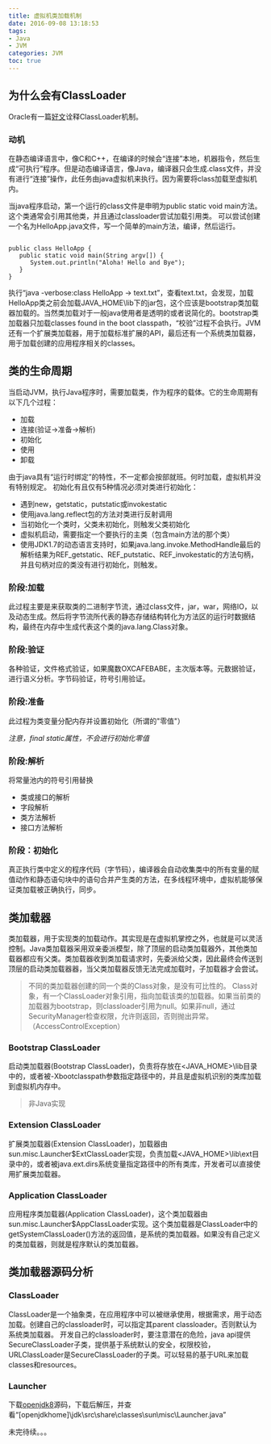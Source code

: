 ```yaml
---
title: 虚拟机类加载机制
date: 2016-09-08 13:18:53
tags: 
- Java 
- JVM
categories: JVM
toc: true
---
```


## 为什么会有ClassLoader

Oracle有一篇[好文](http://www.oracle.com/technetwork/articles/javase/classloaders-140370.html)诠释ClassLoader机制。

### 动机
在静态编译语言中，像C和C++，在编译的时候会“连接”本地，机器指令，然后生成“可执行”程序。但是动态编译语言，像Java，编译器只会生成.class文件，并没有进行“连接”操作，此任务由java虚拟机来执行。因为需要将class加载至虚拟机内。

当java程序启动，第一个运行的class文件是申明为public static void main方法。这个类通常会引用其他类，并且通过classloader尝试加载引用类。
可以尝试创建一个名为HelloApp.java文件，写一个简单的main方法，编译，然后运行。
<pre><code>
public class HelloApp {
   public static void main(String argv[]) {
      System.out.println("Aloha! Hello and Bye");
   }
}
</code></pre>

执行“java -verbose:class HelloApp  -> text.txt”，查看text.txt，会发现，加载HelloApp类之前会加载JAVA_HOME\lib下的jar包，这个应该是bootstrap类加载器加载的。当然类加载对于一般java使用者是透明的或者说简化的。bootstrap类加载器只加载classes found in the boot classpath，“校验”过程不会执行。JVM还有一个扩展类加载器，用于加载标准扩展的API，最后还有一个系统类加载器，用于加载创建的应用程序相关的classes。

## 类的生命周期
当启动JVM，执行Java程序时，需要加载类，作为程序的载体。它的生命周期有以下几个过程：
- 加载
- 连接(验证->准备->解析)
- 初始化
- 使用
- 卸载

由于java具有“运行时绑定”的特性，不一定都会按部就班。何时加载，虚拟机并没有特别规定。
初始化有且仅有5种情况必须对类进行初始化：
- 遇到new，getstatic，putstatic或invokestatic
- 使用java.lang.reflect包的方法对类进行反射调用
- 当初始化一个类时，父类未初始化，则触发父类初始化
- 虚拟机启动，需要指定一个要执行的主类（包含main方法的那个类）
- 使用JDK1.7的动态语言支持时，如果java.lang.invoke.MethodHandle最后的解析结果为REF_getstatic、REF_putstatic、REF_invokestatic的方法句柄，并且句柄对应的类没有进行初始化，则触发。


### 阶段:加载
此过程主要是来获取类的二进制字节流，通过class文件，jar，war，网络IO，以及动态生成。然后将字节流所代表的静态存储结构转化为方法区的运行时数据结构，最终在内存中生成代表这个类的java.lang.Class对象。

### 阶段:验证
各种验证，文件格式验证，如果魔数OXCAFEBABE，主次版本等。元数据验证，进行语义分析。字节码验证，符号引用验证。

### 阶段:准备
此过程为类变量分配内存并设置初始化（所谓的"零值"）

*注意，final static属性，不会进行初始化零值*

### 阶段:解析
将常量池内的符号引用替换
- 类或接口的解析
- 字段解析
- 类方法解析
- 接口方法解析

### 阶段：初始化
真正执行类中定义的程序代码（字节码），编译器会自动收集类中的所有变量的赋值动作和静态语句块中的语句合并产生类的<clinit>方法，在多线程环境中，虚拟机能够保证类加载被正确执行，同步。

## 类加载器

类加载器，用于实现类的加载动作。其实现是在虚拟机掌控之外，也就是可以灵活控制。Java类加载器采用双亲委派模型，除了顶层的启动类加载器外，其他类加载器都应有父类。类加载器收到类加载请求时，先委派给父类，因此最终会传送到顶层的启动类加载器器，当父类加载器反馈无法完成加载时，子加载器才会尝试。

>不同的类加载器创建的同一个类的Class对象，是没有可比性的。
>Class对象，有一个ClassLoader对象引用，指向加载该类的加载器。如果当前类的加载器为bootstrap，则classloader引用为null。如果非null，通过SecurityManager检查权限，允许则返回，否则抛出异常。（AccessControlException）


### Bootstrap ClassLoader
启动类加载器(Bootstrap ClassLoader)，负责将存放在<JAVA_HOME>\lib目录中的，或者被-Xbootclasspath参数指定路径中的，并且是虚拟机识别的类库加载到虚拟机内存中。
>非Java实现

### Extension ClassLoader
扩展类加载器(Extension ClassLoader)，加载器由sun.misc.Launcher$ExtClassLoader实现，负责加载<JAVA_HOME>\lib\ext目录中的，或者被java.ext.dirs系统变量指定路径中的所有类库，开发者可以直接使用扩展类加载器。

### Application ClassLoader
应用程序类加载器(Application ClassLoader)，这个类加载器由sun.misc.Launcher$AppClassLoader实现。这个类加载器是ClassLoader中的getSystemClassLoader()方法的返回值，是系统的类加载器。如果没有自己定义的类加载器，则就是程序默认的类加载器。

## 类加载器源码分析

### ClassLoader
ClassLoader是一个抽象类，在应用程序中可以被继承使用，根据需求，用于动态加载。创建自己的classloader时，可以指定其parent classloader。否则默认为系统类加载器。
开发自己的classloader时，要注意潜在的危险，java api提供SecureClassLoader子类，提供基于系统默认的安全，权限校验，URLClassLoader是SecureClassLoader的子类。可以轻易的基于URL来加载classes和resources。

### Launcher
下载[openjdk8](http://download.java.net/openjdk/jdk8)源码，下载后解压，并查看“[openjdkhome]\jdk\src\share\classes\sun\misc\Launcher.java”

未完待续。。。